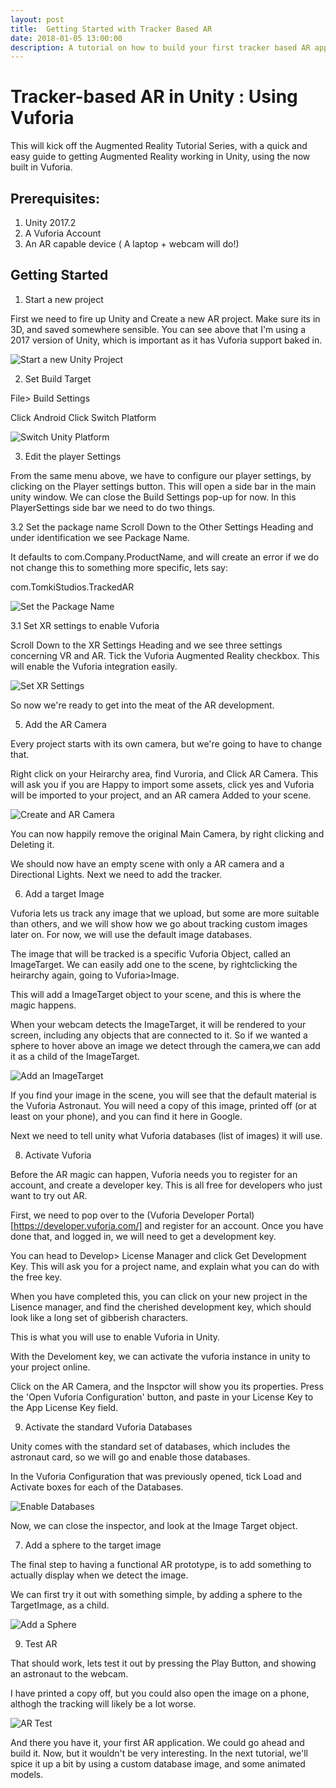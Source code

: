 ```yaml
---
layout: post
title:  Getting Started with Tracker Based AR 
date: 2018-01-05 13:00:00
description: A tutorial on how to build your first tracker based AR app with Vuforia and Unity.
---
```


# Tracker-based AR in Unity : Using Vuforia 

This will kick off the Augmented Reality Tutorial Series, with a quick and easy guide to getting Augmented Reality working in Unity, using the now built in Vuforia.

## Prerequisites:

1. Unity 2017.2
2. A Vuforia Account
3. An AR capable device ( A laptop + webcam will do!)

## Getting Started

1. Start a new project

First we need to fire up Unity and Create a new AR project. Make sure its in 3D, and saved somewhere sensible. You can see above that I'm using a 2017 version of Unity, which is important as it has Vuforia support baked in.

<div class="img_row">
	<img class="col three" src="{{ site.baseurl }}/img/Blogs/Tracked_AR_Vuforia/Uniny_New_Project.PNG" alt="Start a new Unity Project" title="New Project"/>
</div>

2. Set Build Target

File> Build Settings

Click Android
Click Switch Platform

<div class="img_row">
	<img class="col three" src="{{ site.baseurl }}/img/Blogs/Tracked_AR_Vuforia/Unity_Switch_Platform.PNG" alt="Switch Unity Platform" title="Switch Platform"/>
</div>

3. Edit the player Settings

From the same menu above, we have to configure our player settings, by clicking on the Player settings button. This will open a side bar in the main unity window. We can close the Build Settings pop-up for now. In this PlayerSettings side bar we need to do two things.

3.2 Set the package name
Scroll Down to the Other Settings Heading and under identification we see Package Name.

It defaults to com.Company.ProductName, and will create an error if we do not change this to something more specific, lets say:

com.TomkiStudios.TrackedAR

<div class="img_row">
	<img class="col three" src="{{ site.baseurl }}/img/Blogs/Tracked_AR_Vuforia/Unity_Package_Name.PNG" alt="Set the Package Name" title="Package Name"/>
</div>


3.1 Set XR settings to enable Vuforia

Scroll Down to the XR Settings Heading and we see three settings concerning VR and AR. Tick the Vuforia Augmented Reality checkbox. This will enable the Vuforia integration easily.

<div class="img_row">
	<img class="col three" src="{{ site.baseurl }}/img/Blogs/Tracked_AR_Vuforia/Unity_XR_settings.PNG" alt="Set XR Settings" title="Set XR Settings"/>
</div>


So now we're ready to get into the meat of the AR development. 

5. Add the AR Camera

Every project starts with its own camera, but we're going to have to change that. 

Right click on your Heirarchy area, find Vuroria, and Click AR Camera. This will ask you if you are Happy to import some assets, click yes and Vuforia will be imported to your project, and an AR camera Added to your scene.

<div class="img_row">
	<img class="col three" src="{{ site.baseurl }}/img/Blogs/Tracked_AR_Vuforia/Unity_AR_Camera.png" alt="Create and AR Camera" title="AR Camera"/>
</div>

You can now happily remove the original Main Camera, by right clicking and Deleting it.

We should now have an empty scene with only a AR camera and a Directional Lights. Next we need to add the tracker.

6. Add a target Image

Vuforia lets us track any image that we upload, but some are more suitable than others, and we will show how we go about tracking custom images later on. For now, we will use the default image databases. 

The image that will be tracked is a specific Vuforia Object, called an ImageTarget. We can easily add one to the scene, by rightclicking the heirarchy again, going to Vuforia>Image.

This will add a ImageTarget object to your scene, and this is where the magic happens. 

When your webcam detects the ImageTarget, it will be rendered to your screen, including any objects that are connected to it. So if we wanted a sphere to hover above an image we detect through the camera,we can add it as a child of the ImageTarget.

<div class="img_row">
	<img class="col three" src="{{ site.baseurl }}/img/Blogs/Tracked_AR_Vuforia/Unity_ImageTarget.PNG" alt="Add an ImageTarget" title="TargetImage"/>
</div>

If you find your image in the scene, you will see that the default material is the Vuforia Astronaut. You will need a copy of this image, printed off (or at least on your phone), and you can find it here in Google.

Next we need to tell unity what Vuforia databases (list of images) it will use.

8. Activate Vuforia

Before the AR magic can happen, Vuforia needs you to register for an account, and create a developer key. This is all free for developers who just want to try out AR.

First, we need to pop over to the (Vuforia Developer Portal)[https://developer.vuforia.com/] and register for an account. Once you have done that, and logged in, we will need to get a development key. 

You can head to Develop> License Manager and click Get Development Key. This will ask you for a project name, and explain what you can do with the free key.

When you have completed this, you can click on your new project in the Lisence manager, and find the cherished development key, which should look like a long set of gibberish characters. 

This is what you will use to enable Vuforia in Unity. 

With the Develoment key, we can activate the vuforia instance in unity to your project online.

Click on the AR Camera, and the Inspctor will show you its properties. Press the 'Open Vuforia Configuration' button, and paste in your License Key to the App License Key field.

9. Activate the standard Vuforia Databases 

Unity comes with the standard set of databases, which includes the astronaut card, so we will go and enable those databases.

In the Vuforia Configuration that was previously opened, tick Load and Activate boxes for each of the Databases.

<div class="img_row">
	<img class="col three" src="{{ site.baseurl }}/img/Blogs/Tracked_AR_Vuforia/Unity_Load_Databases.PNG" alt="Enable Databases" title="Databases"/>
</div>

Now, we can close the inspector, and look at the Image Target object.

7. Add a sphere to the target image

The final step to having a functional AR prototype, is to add something to actually display when we detect the image.

We can first try it out with something simple, by adding a sphere to the TargetImage, as a child.

<div class="img_row">
	<img class="col three" src="{{ site.baseurl }}/img/Blogs/Tracked_AR_Vuforia/Unity_Sphere.PNG" alt="Add a Sphere" title="AR Sphere"/>
</div>


9. Test AR

That should work, lets test it out by pressing the Play Button, and showing an astronaut to the webcam. 

I have printed a copy off, but you could also open the image on a phone, althogh the tracking will likely be a lot worse.


<div class="img_row">
	<img class="col three" src="{{ site.baseurl }}/img/Blogs/Tracked_AR_Vuforia/Unity_Sphere.PNG" alt="AR Test" title="AR Test"/>
</div>


And there you have it, your first AR application. We could go ahead and build it. Now, but it wouldn't be very interesting. In the next tutorial, we'll spice it up a bit by using a custom database image, and some animated models. 
